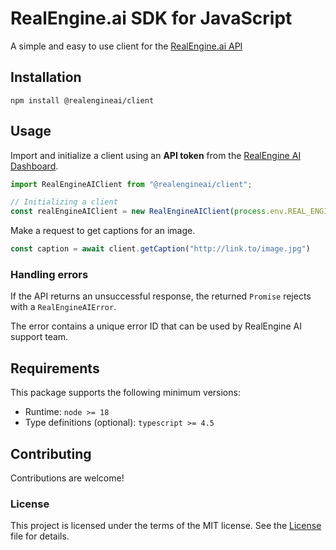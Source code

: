# RealEngine.ai SDK for JavaScript</h1>

A simple and easy to use client for the <a href="https://www.realengine.ai">RealEngine.ai API</a></b>

## Installation

```
npm install @realengineai/client
```

## Usage

Import and initialize a client using an **API token** from the [RealEngine AI Dashboard](https://app.realengine.ai).

```js
import RealEngineAIClient from "@realengineai/client";

// Initializing a client
const realEngineAIClient = new RealEngineAIClient(process.env.REAL_ENGINE_AI_TOKEN)
```

Make a request to get captions for an image.

```js
const caption = await client.getCaption("http://link.to/image.jpg")
```

### Handling errors

If the API returns an unsuccessful response, the returned `Promise` rejects with a `RealEngineAIError`.

The error contains a unique error ID that can be used by RealEngine AI support team.

## Requirements

This package supports the following minimum versions:

- Runtime: `node >= 18`
- Type definitions (optional): `typescript >= 4.5`

## Contributing

Contributions are welcome!

### License

This project is licensed under the terms of the MIT license. See the [License](https://github.com/RealEngineAI/js-sdk/blob/main/LICENSE)
file for details.
